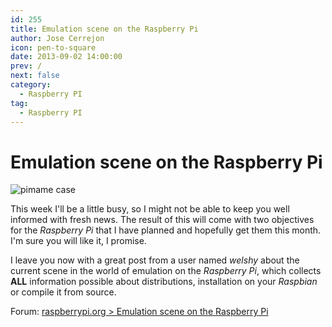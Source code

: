 ```yaml
---
id: 255
title: Emulation scene on the Raspberry Pi
author: Jose Cerrejon
icon: pen-to-square
date: 2013-09-02 14:00:00
prev: /
next: false
category:
  - Raspberry PI
tag:
  - Raspberry PI
---
```


# Emulation scene on the Raspberry Pi

![pimame case](/images/pimame_case.jpg)

This week I'll be a little busy, so I might not be able to keep you well informed with fresh news. The result of this will come with two objectives for the *Raspberry Pi* that I have planned and hopefully get them this month. I'm sure you will like it, I promise.

I leave you now with a great post from a user named *welshy* about the current scene in the world of emulation on the *Raspberry Pi*, which collects **ALL** information possible about distributions, installation on your *Raspbian* or compile it from source.

Forum: [raspberrypi.org > Emulation scene on the Raspberry Pi](http://www.raspberrypi.org/phpBB3/viewtopic.php?t=54357&p=414414)